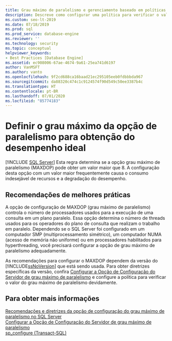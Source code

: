 ```yaml
---
title: Grau máximo de paralelismo e gerenciamento baseado em políticas
description: Descreve como configurar uma política para verificar o valor do grau máximo de paralelismo para o gerenciamento baseado em políticas do SQL Server.
ms.custom: seo-lt-2019
ms.date: 07/18/2019
ms.prod: sql
ms.prod_service: database-engine
ms.reviewer: ''
ms.technology: security
ms.topic: conceptual
helpviewer_keywords:
- Best Practices [Database Engine]
ms.assetid: ec908006-67ae-4674-9a61-25ea741d6197
author: VanMSFT
ms.author: vanto
ms.openlocfilehash: 9f2cd688ca16baad21ec295105eeb0fdbbbda967
ms.sourcegitcommit: da88320c474c1c9124574f90d549c50ee3387b4c
ms.translationtype: HT
ms.contentlocale: pt-BR
ms.lasthandoff: 07/01/2020
ms.locfileid: "85774183"
---
```

# <a name="set-the-max-degree-of-parallelism-option-for-optimal-performance"></a>Definir o grau máximo da opção de paralelismo para obtenção do desempenho ideal
 [!INCLUDE [SQL Server](../../includes/applies-to-version/sqlserver.md)]
  Esta regra determina se a opção grau máximo de paralelismo (MAXDOP) pode obter um valor maior que 8. A configuração desta opção com um valor maior frequentemente causa o consumo indesejável de recursos e a degradação do desempenho.  
  
## <a name="best-practice-recommendations"></a>Recomendações de melhores práticas  
 A opção de configuração de MAXDOP (grau máximo de paralelismo) controla o número de processadores usados para a execução de uma consulta em um plano paralelo. Essa opção determina o número de threads usados para os operadores do plano de consulta que realizam o trabalho em paralelo. Dependendo se o SQL Server foi configurado em um computador SMP (multiprocessamento simétrico), um computador NUMA (acesso de memória não uniforme) ou em processadores habilitados para hyperthreading, você precisará configurar a opção de grau máximo de paralelismo adequadamente. 
 
 As recomendações para configurar o MAXDOP dependem da versão do [!INCLUDE[ssNoVersion](../../includes/ssnoversion-md.md)] que está sendo usada. Para obter diretrizes específicas da versão, confira [Configurar a Opção de Configuração do Servidor de grau máximo de paralelismo](../../database-engine/configure-windows/configure-the-max-degree-of-parallelism-server-configuration-option.md#Guidelines) e configure a política para verificar o valor do grau máximo de paralelismo devidamente.     
  
## <a name="for-more-information"></a>Para obter mais informações  
 [Recomendações e diretrizes da opção de configuração do grau máximo de paralelismo no SQL Server](https://go.microsoft.com/fwlink/?linkid=117786)    
 [Configurar a Opção de Configuração do Servidor de grau máximo de paralelismo](../../database-engine/configure-windows/configure-the-max-degree-of-parallelism-server-configuration-option.md#Guidelines)     
 [sp_configure &#40;Transact-SQL&#41;](../../relational-databases/system-stored-procedures/sp-configure-transact-sql.md)     
  
